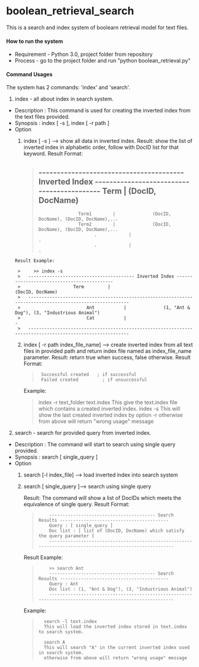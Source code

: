 boolean_retrieval_search
========================

This is a search and index system of boolearn retrieval model for text files.

#### How to run the system
* Requirement - Python 3.0, project folder from repository
* Process - go to the project folder and run "python boolean_retrieval.py"

#### Command Usages
The system has 2 commands: 'index' and 'search'.

1. index - all about index in search system.
  - Description : This command is used for creating the inverted index from the text files provided.
  - Synopsis : index [ -s ], index [ -r path ]
  - Option 
      1. index [ -s ] --> show all data in inverted index.
        Result: show the list of inverted index in alphabetic order, follow with DocID list for that keyword.
        Result Format:

         >   ---------------------------------------- Inverted Index -------------------------------------------
         >                    Term         |                         (DocID, DocName)                        
         >   ---------------------------------------------------------------------------------------------------------
         >                    Term1        |              (DocID, DocName), (DocID, DocName),...
         >                    Term2        |              (DocID, DocName), (DocID, DocName),...
         >                          .            |                                         .
         >                          .            |                                         . 
        Result Example:

         >     >> index -s 
         >   ---------------------------------------- Inverted Index -------------------------------------------
         >                    Term         |                         (DocID, DocName)                        
         >   ---------------------------------------------------------------------------------------------------------
         >                         Ant           |              (1, "Ant & Dog"), (3, "Industrious Animal")
         >                         Cat           |                                         -
         >   ---------------------------------------------------------------------------------------------------------
         
      2. index [ -r path index_file_name]  --> create inverted index from all text files in provided path and return index file named as index_file_name parameter.
          Result: return true when success, false otherwise.
          Result Format:
         
         >      Successful created   ; if successful
         >      Failed created         ; if unsuccessful

          Example:

         >   index -r text_folder text.index
         >     This give the text.index file which contains a created inverted index.
         >   index -s
         >     This will show the last created inverted index by option -r
         >   otherwise from above will return "wrong usage" message

2. search - search for provided query from inverted index.
  - Description : The command will start to search using single query provided.
  - Synopsis : search [ single_query ]
  - Option
      1. search [-l index_file] --> load inverted index into search system

      2. search [ single_query ]--> search using single query

         Result: The command will show a list of DocIDs which meets the equivalence of single query.
         Result Format:

         >         ---------------------------------------- Search Results -----------------------------------------
         >         Query : [ single_query ]
         >         Doc list : [ list of (DocID, DocName) which satisfy the query parameter ]
         >         ---------------------------------------------------------------------------------------------------------

         Result Example:

         >         >> search Ant
         >         ---------------------------------------- Search Results -----------------------------------------
         >         Query : Ant
         >         Doc list : (1, "Ant & Dog"), (3, "Industrious Animal")
         >         --------------------------------------------------------------------------------------------------------- 

         Example:

         >       search -l text.index
         >       This will load the inverted index stored in text.index to search system.
         > 
         >       search ﻿A
         >       This will search "A" in the current inverted index used in search system. 
         >       otherwise from above will return "wrong usage" message
